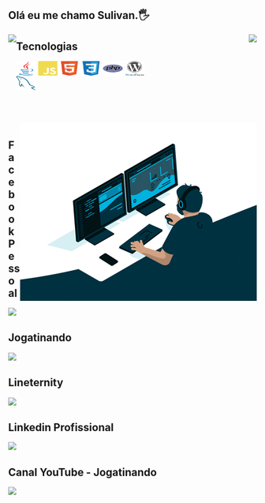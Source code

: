 ## Olá eu me chamo Sulivan.🖐️
  
<img align="left" height="180em" src="https://github-readme-stats.vercel.app/api?username=kazuyabr&theme=yeblu&show_icons=true&count_private=true&include_all_commits=true&hide=contribs"/>
  <img align="right" align="right" height="180em" src="https://github-readme-stats.vercel.app/api/top-langs/?username=kazuyabr&layout=compact&langs_count=7&theme=algolia"/>

<div>
<h2> Tecnologias</h2>
 <img align="center" alt="TerryMaster-Java" height="30" width="40" src="https://github.com/devicons/devicon/blob/master/icons/java/java-original.svg">
  <img align="center" alt="TerryMaster-Js" height="30" width="40" src="https://raw.githubusercontent.com/devicons/devicon/master/icons/javascript/javascript-plain.svg">
  <img align="center" alt="TerryMaster-HTML" height="30" width="40" src="https://raw.githubusercontent.com/devicons/devicon/master/icons/html5/html5-original.svg">
  <img align="center" alt="TerryMaster-CSS" height="30" width="40" src="https://raw.githubusercontent.com/devicons/devicon/master/icons/css3/css3-original.svg">
  <img align="center" alt="TerryMaster-CSS" height="30" width="40" src="https://raw.githubusercontent.com/devicons/devicon/master/icons/php/php-original.svg">
  <img align="center" alt="TerryMaster-CSS" height="30" width="40" src="https://raw.githubusercontent.com/devicons/devicon/master/icons/wordpress/wordpress-original.svg"> <br />

  <img align="center" alt="TerryMaster-CSS" height="30" width="40" src="https://raw.githubusercontent.com/devicons/devicon/master/icons/mysql/mysql-original.svg">
</div>

<img align="right" alt="Programador" height="360" width="480" src="https://github.com/kazuyabr/kazuyabr/blob/main/programador.gif">
<br />
<br />
<br />
<div> <br>
<h2> Facebook Pessoal</h2>
<a href="https://www.facebook.com/sulivan.leite" target="_blank"><img src="https://img.shields.io/badge/Facebook-1877F2?style=for-the-badge&logo=facebook&logoColor=white" target="_blank"></a>

<h2> Jogatinando </h2>
<a href="https://www.jogatinando.com/" target="_blank"><img src="https://i.ibb.co/5ntHrZB/jogatinando-logo.jpg" target="_blank"></a>

<h2> Lineternity </h2>
<a href="https://www.lineternity.com" target="_blank"><img src="https://i.ibb.co/kSr2mM7/lineternity.png" target="_blank"></a>

<h2>Linkedin Profissional</h2>
 <a href="https://www.linkedin.com/in/sulivan-leite/" target="_blank"><img src="https://img.shields.io/badge/-LinkedIn-%230077B5?style=for-the-badge&logo=linkedin&logoColor=white" target="_blank"></a>
 </div>

  <div>
     <h2>Canal YouTube - Jogatinando</h2>
     <a href="https://www.youtube.com/@jogatinandoltda" target="_blank"><img src="https://img.shields.io/badge/YouTube-FF0000?style=for-the-badge&logo=youtube&logoColor=white" target="_blank"></a>
       </div>
